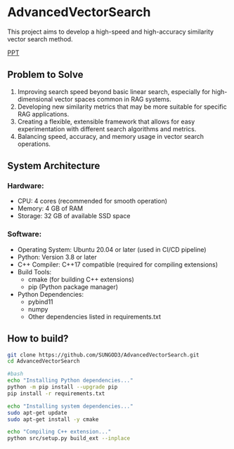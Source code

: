 # AdvancedVectorSearch
This project aims to develop a high-speed and high-accuracy similarity vector search method.

[PPT](https://docs.google.com/presentation/d/1kZTVmiuk8j7mkV637VwyCPt_E7LSCqHtCFL07N9o3pg/edit?usp=sharing)

## Problem to Solve

1. Improving search speed beyond basic linear search, especially for high-dimensional vector spaces common in RAG systems.
2. Developing new similarity metrics that may be more suitable for specific RAG applications.
3. Creating a flexible, extensible framework that allows for easy experimentation with different search algorithms and metrics.
4. Balancing speed, accuracy, and memory usage in vector search operations.

## System Architecture
### Hardware:
* CPU: 4 cores (recommended for smooth operation)
* Memory: 4 GB of RAM
* Storage: 32 GB of available SSD space
### Software:
* Operating System: Ubuntu 20.04 or later (used in CI/CD pipeline)
* Python: Version 3.8 or later
* C++ Compiler: C++17 compatible (required for compiling extensions)
* Build Tools:
  * cmake (for building C++ extensions)
  * pip (Python package manager)
* Python Dependencies:
  * pybind11
  * numpy
  * Other dependencies listed in requirements.txt
 
## How to build?
```bash
git clone https://github.com/SUNGOD3/AdvancedVectorSearch.git
cd AdvancedVectorSearch

#bash
echo "Installing Python dependencies..."
python -m pip install --upgrade pip
pip install -r requirements.txt

echo "Installing system dependencies..."
sudo apt-get update
sudo apt-get install -y cmake

echo "Compiling C++ extension..."
python src/setup.py build_ext --inplace
```

